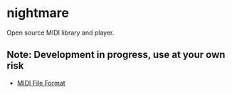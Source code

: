 nightmare
=========

Open source MIDI library and player.

## Note: Development in progress, use at your own risk

* [MIDI File Format](https://github.com/voidqk/nightmare/blob/master/docs/midi.md)

